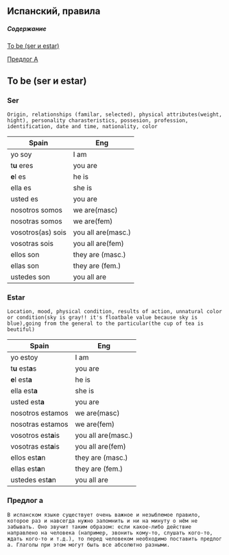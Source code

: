 Испанский, правила
---------------------

##### Содержание  
[To be (ser и estar)](#tobe)

[Предлог А](#predlog_a)

<a name="tobe"><h2>To be (ser и estar)</h2></a>
### Ser

`
Origin, relationships (familar, selected), physical attributes(weight, hight), personality charasteristics, possesion, profession, identification, date and time, nationality, color
`

Spain|Eng 
-- | --
yo soy | I am
t**u** eres | you are
**e**l es | he is
ella es | she is
usted es | you are
nosotros somos | we are(masc)
nosotras somos | we are(fem)
vosotros(as) sois | you all are(masc.)
vosotras sois | you all are(fem)
ellos son | they are (masc.)
ellas son | they are (fem.)
ustedes son | you all are

### Estar

`
Location, mood, physical condition, results of action, unnatural color or condition(sky is gray!! it's floatbale value because sky is blue),going from the general to the particular(the cup of tea is beutiful) 
`

Spain | Eng
--- | ---
yo estoy | I am
t**u** est**a**s | you are	
**e**l est**a**	| he is	
ella est**a**	| she is	
usted est**a** | you are	
nosotros estamos | we are(masc)
nosotras estamos | we are(fem)
vosotros est**a**is | you all are(masc.)
vosotras est**a**is | you all are(fem)
ellos est**a**n	| they are (masc.)
ellas est**a**n	| they are (fem.)
ustedes est**a**n	| you all are


### Предлог а
`В испанском языке существует очень важное и незыблемое правило, которое раз и навсегда нужно запомнить и ни на минуту о нём не забывать. Оно звучит таким образом: если какое-либо действие направлено на человека (например, звонить кому-то, слушать кого-то, ждать кого-то и т.д.), то перед человеком необходимо поставить предлог a. Глаголы при этом могут быть все абсолютно разными.`






